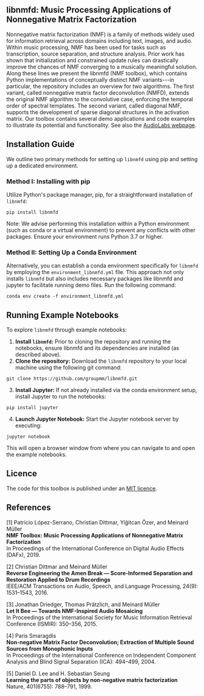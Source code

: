 ## libnmfd: Music Processing Applications of Nonnegative Matrix Factorization 
Nonnegative matrix factorization (NMF) is a family of methods widely used for information retrieval across domains
including text, images, and audio. Within music processing, NMF has been used for tasks such as transcription,
source separation, and structure analysis. Prior work has shown that initialization and constrained update rules can 
drastically improve the chances of NMF converging to a musically meaningful solution. Along these lines we present the 
libnmfd (NMF toolbox), which contains Python implementations of conceptually distinct NMF variants---in particular,
the repository includes an overview for two algorithms. The first variant, called nonnegative matrix factor
deconvolution (NMFD), extends the original NMF algorithm to the convolutive case, enforcing the temporal order of 
spectral templates. The second variant, called diagonal NMF, supports the development of sparse diagonal structures in 
the activation matrix. Our toolbox contains several demo applications and code examples to illustrate its potential and 
functionality. See also the [AudioLabs webpage](https://www.audiolabs-erlangen.de/resources/MIR/NMFtoolbox).

## Installation Guide
We outline two primary methods for setting up ``libnmfd`` using pip and setting up a dedicated environment.

### Method I: Installing with pip
Utilize Python's package manager, pip, for a straightforward installation of ``libnmfd``:

```
pip install libnmfd
```
Note: We advise performing this installation within a Python environment (such as conda or a virtual environment) 
to prevent any conflicts with other packages. Ensure your environment runs Python 3.7 or higher.

### Method II: Setting Up a Conda Environment
Alternatively, you can establish a conda environment specifically for ``libnmfd`` by employing the 
``environment_libnmfd.yml`` file. This approach not only installs ``libnmfd`` but also includes necessary packages like
libnmfd and jupyter to facilitate running demo files. Run the following command:


```
conda env create -f environment_libnmfd.yml
```


## Running Example Notebooks
To explore ``libnmfd`` through example notebooks:

1. **Install ``libnmfd``:** Prior to cloning the repository and running the notebooks, ensure libnmfd and its dependencies are installed (as described above).
2. **Clone the repository:** Download the ``libnmfd`` repository to your local machine using the following git command:
   
```
git clone https://github.com/groupmm/libnmfd.git
```

3. **Install Jupyter:** If not already installed via the conda environment setup, install Jupyter to run the notebooks:

```
pip install jupyter
```

4. **Launch Jupyter Notebook:** Start the Jupyter notebook server by executing: 
```
jupyter notebook
```
This will open a browser window from where you can navigate to and open the example notebooks.


## Licence
The code for this toolbox is published under an [MIT licence](LICENCE).

## References

[1] Patricio López-Serrano, Christian Dittmar, Yiğitcan Özer, and Meinard Müller\
**NMF Toolbox: Music Processing Applications of Nonnegative Matrix Factorization** \
In Proceedings of the International Conference on Digital Audio Effects (DAFx), 2019.

[2] Christian Dittmar and Meinard Müller \
**Reverse Engineering the Amen Break — Score-Informed Separation and Restoration Applied to Drum Recordings** \
IEEE/ACM Transactions on Audio, Speech, and Language Processing, 24(9): 1531–1543, 2016. 

[3] Jonathan Driedger, Thomas Prätzlich, and Meinard Müller \
**Let It Bee — Towards NMF-Inspired Audio Mosaicing** \
In Proceedings of the International Society for Music Information Retrieval Conference (ISMIR): 350–356, 2015. 

[4] Paris Smaragdis \
**Non-negative Matrix Factor Deconvolution; Extraction of Multiple Sound Sources from Monophonic Inputs** \
In Proceedings of the International Conference on Independent Component Analysis and Blind Signal Separation 
(ICA): 494–499, 2004.

[5] Daniel D. Lee and H. Sebastian Seung \
**Learning the parts of objects by non-negative matrix factorization** \
Nature, 401(6755): 788–791, 1999. 
